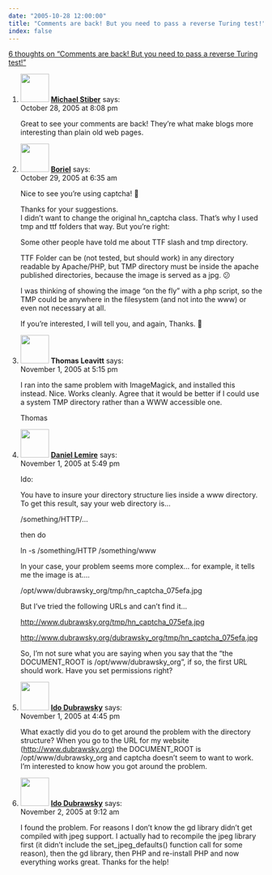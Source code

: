 ```yaml
---
date: "2005-10-28 12:00:00"
title: "Comments are back! But you need to pass a reverse Turing test!"
index: false
---
```


[6 thoughts on &ldquo;Comments are back! But you need to pass a reverse Turing test!&rdquo;](/lemire/blog/2005/10-28-comments-are-back-but-you-need-to-pass-a-reverse-turing-test)

<ol class="comment-list">
<li id="comment-3248" class="comment even thread-even depth-1">
<div class="comment-author vcard">
<img alt src="https://secure.gravatar.com/avatar/dada9de44173d6c1b13691554ef8e974?s=56&#038;d=mm&#038;r=g" srcset="https://secure.gravatar.com/avatar/dada9de44173d6c1b13691554ef8e974?s=112&#038;d=mm&#038;r=g 2x" class="avatar avatar-56 photo" height="56" width="56" decoding="async" /> <b class="fn"><a href="https://expert-opinion.blogspot.com/" class="url" rel="ugc external nofollow">Michael Stiber</a></b> <span class="says">says:</span> </div>
<div class="comment-metadata"><time datetime="2005-10-28T20:08:35+00:00">October 28, 2005 at 8:08 pm</time></a> </div>
<div class="comment-content">
<p>Great to see your comments are back! They&rsquo;re what make blogs more interesting than plain old web pages.</p>
</div>
</li>
<li id="comment-3249" class="comment odd alt thread-odd thread-alt depth-1">
<div class="comment-author vcard">
<img alt src="https://secure.gravatar.com/avatar/99cc12547377fdec39231922cd5ac49a?s=56&#038;d=mm&#038;r=g" srcset="https://secure.gravatar.com/avatar/99cc12547377fdec39231922cd5ac49a?s=112&#038;d=mm&#038;r=g 2x" class="avatar avatar-56 photo" height="56" width="56" decoding="async" /> <b class="fn"><a href="http://www.boriel.com/en/" class="url" rel="ugc external nofollow">Boriel</a></b> <span class="says">says:</span> </div>
<div class="comment-metadata"><time datetime="2005-10-29T06:35:52+00:00">October 29, 2005 at 6:35 am</time></a> </div>
<div class="comment-content">
<p>Nice to see you&rsquo;re using captcha! 🙂</p>
<p>Thanks for your suggestions.<br/>
I didn&rsquo;t want to change the original hn_captcha class. That&rsquo;s why I used tmp and ttf folders that way. But you&rsquo;re right:</p>
<p>Some other people have told me about TTF slash and tmp directory. </p>
<p>TTF Folder can be (not tested, but should work) in any directory readable by Apache/PHP, but TMP directory must be inside the apache published directories, because the image is served as a jpg. 😕</p>
<p>I was thinking of showing the image &ldquo;on the fly&rdquo; with a php script, so the TMP could be anywhere in the filesystem (and not into the www) or even not necessary at all.</p>
<p>If you&rsquo;re interested, I will tell you, and again, Thanks. 🙂</p>
</div>
</li>
<li id="comment-3254" class="comment even thread-even depth-1">
<div class="comment-author vcard">
<img alt src="https://secure.gravatar.com/avatar/2989a3f5004eb74588a9d7ad00eebb1c?s=56&#038;d=mm&#038;r=g" srcset="https://secure.gravatar.com/avatar/2989a3f5004eb74588a9d7ad00eebb1c?s=112&#038;d=mm&#038;r=g 2x" class="avatar avatar-56 photo" height="56" width="56" loading="lazy" decoding="async" /> <b class="fn">Thomas Leavitt</b> <span class="says">says:</span> </div>
<div class="comment-metadata"><time datetime="2005-11-01T17:15:17+00:00">November 1, 2005 at 5:15 pm</time></a> </div>
<div class="comment-content">
<p>I ran into the same problem with ImageMagick, and installed this instead. Nice. Works cleanly. Agree that it would be better if I could use a system TMP directory rather than a WWW accessible one.</p>
<p>Thomas</p>
</div>
</li>
<li id="comment-3255" class="comment odd alt thread-odd thread-alt depth-1">
<div class="comment-author vcard">
<img alt src="https://secure.gravatar.com/avatar/9c8641f1aebb6763ecf07d31107db2c6?s=56&#038;d=mm&#038;r=g" srcset="https://secure.gravatar.com/avatar/9c8641f1aebb6763ecf07d31107db2c6?s=112&#038;d=mm&#038;r=g 2x" class="avatar avatar-56 photo" height="56" width="56" loading="lazy" decoding="async" /> <b class="fn"><a href="https://lemire.me/blog/" class="url" rel="ugc">Daniel Lemire</a></b> <span class="says">says:</span> </div>
<div class="comment-metadata"><time datetime="2005-11-01T17:49:36+00:00">November 1, 2005 at 5:49 pm</time></a> </div>
<div class="comment-content">
<p>Ido:</p>
<p>You have to insure your directory structure lies inside a www directory. To get this result, say your web directory is&#8230;</p>
<p>/something/HTTP/&#8230;</p>
<p>then do</p>
<p>ln -s /something/HTTP /something/www</p>
<p>In your case, your problem seems more complex&#8230; for example, it tells me the image is at&#8230;.</p>
<p>/opt/www/dubrawsky_org/tmp/hn_captcha_075efa.jpg</p>
<p>But I&rsquo;ve tried the following URLs and can&rsquo;t find it&#8230;</p>
<p><a href="http://www.dubrawsky.org/tmp/hn_captcha_075efa.jpg" rel="nofollow ugc">http://www.dubrawsky.org/tmp/hn_captcha_075efa.jpg</a></p>
<p><a href="http://www.dubrawsky.org/dubrawsky_org/tmp/hn_captcha_075efa.jpg" rel="nofollow ugc">http://www.dubrawsky.org/dubrawsky_org/tmp/hn_captcha_075efa.jpg</a></p>
<p>So, I&rsquo;m not sure what you are saying when you say that the &ldquo;the DOCUMENT_ROOT is /opt/www/dubrawsky_org&rdquo;, if so, the first URL should work. Have you set permissions right?</p>
</div>
</li>
<li id="comment-3253" class="comment even thread-even depth-1">
<div class="comment-author vcard">
<img alt src="https://secure.gravatar.com/avatar/8ea59d1829d4b20b384c82cc5d8bc7be?s=56&#038;d=mm&#038;r=g" srcset="https://secure.gravatar.com/avatar/8ea59d1829d4b20b384c82cc5d8bc7be?s=112&#038;d=mm&#038;r=g 2x" class="avatar avatar-56 photo" height="56" width="56" loading="lazy" decoding="async" /> <b class="fn"><a href="http://www.dubrawsky.org" class="url" rel="ugc external nofollow">Ido Dubrawsky</a></b> <span class="says">says:</span> </div>
<div class="comment-metadata"><time datetime="2005-11-01T16:45:08+00:00">November 1, 2005 at 4:45 pm</time></a> </div>
<div class="comment-content">
<p>What exactly did you do to get around the problem with the directory structure? When you go to the URL for my website (<a href="http://www.dubrawsky.org" rel="nofollow ugc">http://www.dubrawsky.org</a>) the DOCUMENT_ROOT is /opt/www/dubrawsky_org and captcha doesn&rsquo;t seem to want to work. I&rsquo;m interested to know how you got around the problem.</p>
</div>
</li>
<li id="comment-3258" class="comment odd alt thread-odd thread-alt depth-1">
<div class="comment-author vcard">
<img alt src="https://secure.gravatar.com/avatar/8ea59d1829d4b20b384c82cc5d8bc7be?s=56&#038;d=mm&#038;r=g" srcset="https://secure.gravatar.com/avatar/8ea59d1829d4b20b384c82cc5d8bc7be?s=112&#038;d=mm&#038;r=g 2x" class="avatar avatar-56 photo" height="56" width="56" loading="lazy" decoding="async" /> <b class="fn"><a href="http://www.dubrawsky.org" class="url" rel="ugc external nofollow">Ido Dubrawsky</a></b> <span class="says">says:</span> </div>
<div class="comment-metadata"><time datetime="2005-11-02T09:12:29+00:00">November 2, 2005 at 9:12 am</time></a> </div>
<div class="comment-content">
<p>I found the problem. For reasons I don&rsquo;t know the gd library didn&rsquo;t get compiled with jpeg support. I actually had to recompile the jpeg library first (it didn&rsquo;t include the set_jpeg_defaults() function call for some reason), then the gd library, then PHP and re-install PHP and now everything works great. Thanks for the help!</p>
</div>
</li>
</ol>

